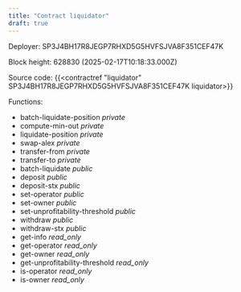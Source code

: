 ```yaml
---
title: "Contract liquidator"
draft: true
---
```

Deployer: SP3J4BH17R8JEGP7RHXD5G5HVFSJVA8F351CEF47K


 



Block height: 628830 (2025-02-17T10:18:33.000Z)

Source code: {{<contractref "liquidator" SP3J4BH17R8JEGP7RHXD5G5HVFSJVA8F351CEF47K liquidator>}}

Functions:

* batch-liquidate-position _private_
* compute-min-out _private_
* liquidate-position _private_
* swap-alex _private_
* transfer-from _private_
* transfer-to _private_
* batch-liquidate _public_
* deposit _public_
* deposit-stx _public_
* set-operator _public_
* set-owner _public_
* set-unprofitability-threshold _public_
* withdraw _public_
* withdraw-stx _public_
* get-info _read_only_
* get-operator _read_only_
* get-owner _read_only_
* get-unprofitability-threshold _read_only_
* is-operator _read_only_
* is-owner _read_only_
